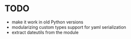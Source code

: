 # TODO

- make it work in old Python versions
- modularizing custom types support for yaml serialization
- extract dateutils from the module

